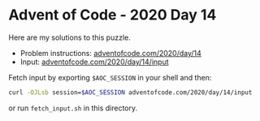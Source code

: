 # Advent of Code - 2020 Day 14
Here are my solutions to this puzzle.

* Problem instructions: [adventofcode.com/2020/day/14](https://adventofcode.com/2020/day/14)
* Input: [adventofcode.com/2020/day/14/input](https://adventofcode.com/2020/day/14/input)

Fetch input by exporting `$AOC_SESSION` in your shell and then:
```bash
curl -OJLsb session=$AOC_SESSION adventofcode.com/2020/day/14/input
```

or run `fetch_input.sh` in this directory.
